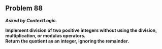 ## Problem 88

***Asked by ContextLogic.***

**Implement division of two positive integers without using the division, multiplication, or modulus operators.**  
**Return the quotient as an integer, ignoring the remainder.**
